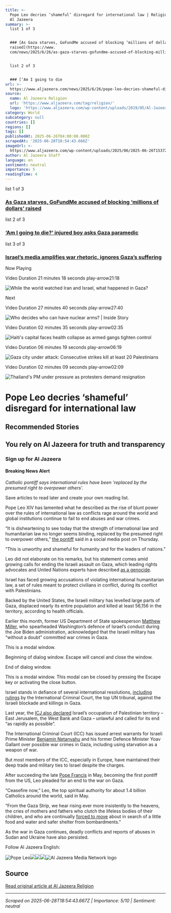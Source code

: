 ```yaml
---
title: >-
  Pope Leo decries ‘shameful’ disregard for international law | Religion News |
  Al Jazeera
summary: >-
  list 1 of 3


  ### [As Gaza starves, GoFundMe accused of blocking ‘millions of dollars’
  raised](https://www.
  com/news/2025/6/26/as-gaza-starves-gofundme-accused-of-blocking-millions-of-dollars-raised)


  list 2 of 3


  ### [‘Am I going to die
url: >-
  https://www.aljazeera.com/news/2025/6/26/pope-leo-decries-shameful-disregard-for-international-law
source:
  name: Al Jazeera Religion
  url: 'https://www.aljazeera.com/tag/religion/'
  logo: 'https://www.aljazeera.com/wp-content/uploads/2019/05/Al-Jazeera-Logo.png'
category: World
subcategory: null
countries: []
regions: []
tags: []
publishedAt: 2025-06-26T04:00:00.000Z
scrapedAt: '2025-06-28T18:54:43.666Z'
imageUrl: >-
  https://www.aljazeera.com/wp-content/uploads/2025/06/2025-06-26T153725Z_35601736_RC2FAFA9BL2I_RTRMADP_3_POPE-HOLYYEAR-AUDIENCE-1750965549.jpg?resize=1920%2C1440
author: Al Jazeera Staff
language: en
sentiment: neutral
importance: 5
readingTime: 4
---
```

list 1 of 3

### [As Gaza starves, GoFundMe accused of blocking ‘millions of dollars’ raised](https://www.aljazeera.com/news/2025/6/26/as-gaza-starves-gofundme-accused-of-blocking-millions-of-dollars-raised)

list 2 of 3

### [‘Am I going to die?’ injured boy asks Gaza paramedic](https://www.aljazeera.com/video/newsfeed/2025/6/26/am-i-going-to-die-injured-boy-asks-gaza-paramedic)

list 3 of 3

### [Israel’s media amplifies war rhetoric, ignores Gaza’s suffering](https://www.aljazeera.com/features/2025/6/26/israels-media-amplifies-war-rhetoric-ignores-gazas-suffering)

Now Playing

Video Duration 21 minutes 18 seconds play-arrow21:18

![While the world watched Iran and Israel, what happened in Gaza?](https://cf-images.eu-west-1.prod.boltdns.net/v1/static/665003303001/ed65006c-479e-4517-9523-1f4fa7fff6f9/87950bac-1d7a-4779-952b-1d76d034da4e/426x240/match/image.jpg?resize=730%2C410&quality=80)

Next

Video Duration 27 minutes 40 seconds play-arrow27:40

![Who decides who can have nuclear arms? | Inside Story ](https://cf-images.eu-west-1.prod.boltdns.net/v1/static/665003303001/f04891f7-1816-461a-9f0f-3028c60c95bd/4c03d8e0-8da5-4ce2-85cf-7747675388e5/426x240/match/image.jpg?resize=730%2C410&quality=80)

Video Duration 02 minutes 35 seconds play-arrow02:35

![Haiti's capital faces health collapse as armed gangs tighten control ](https://cf-images.eu-west-1.prod.boltdns.net/v1/static/665003303001/3caed326-07c7-4540-8a4f-ddc85a3c06a8/e8de661e-304a-42ba-bb70-90abc2b310c5/426x240/match/image.jpg?resize=730%2C410&quality=80)

Video Duration 06 minutes 19 seconds play-arrow06:19

![Gaza city under attack: Consecutive strikes kill at least 20 Palestinians ](https://cf-images.eu-west-1.prod.boltdns.net/v1/static/665003303001/2409e71a-19c3-4af3-be1a-8aa7fe5962bb/618b9c7b-7b41-4407-a55f-182140b15f0d/426x240/match/image.jpg?resize=730%2C410&quality=80)

Video Duration 02 minutes 09 seconds play-arrow02:09

![Thailand's PM under pressure as protesters demand resignation ](https://cf-images.eu-west-1.prod.boltdns.net/v1/static/665003303001/08e91756-6c00-4f62-9159-9e1c48b4bd81/cb3b0638-779c-4af7-8920-b5726611d4c2/426x240/match/image.jpg?resize=730%2C410&quality=80)

# Pope Leo decries ‘shameful’ disregard for international law

## Recommended Stories

## You rely on Al Jazeera for truth and transparency

### Sign up for Al Jazeera

#### Breaking News Alert

_Catholic pontiff says international rules have been ‘replaced by the presumed right to overpower others’._

Save articles to read later and create your own reading list.

Pope Leo XIV has lamented what he described as the rise of blunt power over the rules of international law as conflicts rage around the world and global institutions continue to fail to end abuses and war crimes.

“It is disheartening to see today that the strength of international law and humanitarian law no longer seems binding, replaced by the presumed right to overpower others,” [the pontiff](https://www.aljazeera.com/news/2025/5/8/who-is-pope-leo-xiv-the-first-us-pontiff) said in a social media post on Thursday.

“This is unworthy and shameful for humanity and for the leaders of nations.”

Leo did not elaborate on his remarks, but his statement comes amid growing calls for ending the Israeli assault on Gaza, which leading rights advocates and United Nations experts have described [as a genocide](https://www.aljazeera.com/news/2024/12/5/amnesty-international-accuses-israel-of-committing-genocide-in-gaza).

Israel has faced growing accusations of violating international humanitarian law, a set of rules meant to protect civilians in conflict, during its conflict with Palestinians.

Backed by the United States, the Israeli military has levelled large parts of Gaza, displaced nearly its entire population and killed at least 56,156 in the territory, according to health officials.

Earlier this month, former US Department of State spokesperson [Matthew Miller](https://www.aljazeera.com/program/newsfeed/2025/6/3/outrage-after-matthew-miller-says-israel-committed-war-crimes-in-gaza), who spearheaded Washington’s defence of Israel’s conduct during the Joe Biden administration, acknowledged that the Israeli military has “without a doubt” committed war crimes in Gaza.

This is a modal window.

Beginning of dialog window. Escape will cancel and close the window.

End of dialog window.

This is a modal window. This modal can be closed by pressing the Escape key or activating the close button.

Israel stands in defiance of several international resolutions, [including rulings](https://www.aljazeera.com/news/2024/1/26/icj-fails-to-order-ceasefire-but-says-israel-must-prevent-genocide-in-gaza) by the International Criminal Court, the top UN tribunal, against the Israeli blockade and killings in Gaza.

Last year, the [ICJ also declared](https://www.aljazeera.com/news/2024/7/19/world-court-says-israels-settlement-policies-breach-international-law) Israel’s occupation of Palestinian territory – East Jerusalem, the West Bank and Gaza – unlawful and called for its end “as rapidly as possible”.

The International Criminal Court (ICC) has issued arrest warrants for Israeli Prime Minister [Benjamin Netanyahu](https://www.aljazeera.com/news/liveblog/2025/6/25/live-israel-iran-truce-holds-us-did-not-destroy-iranian-nuclear-programme) and his former Defence Minister Yoav Gallant over possible war crimes in Gaza, including using starvation as a weapon of war.

But most members of the ICC, especially in Europe, have maintained their deep trade and military ties to Israel despite the charges.

After succeeding the late [Pope Francis](https://www.aljazeera.com/news/2025/4/21/pope-francis-obituary) in May, becoming the first pontiff from the US, Leo pleaded for an end to the war on Gaza.

“Ceasefire now,” Leo, the top spiritual authority for about 1.4 billion Catholics around the world, said in May.

“From the Gaza Strip, we hear rising ever more insistently to the heavens, the cries of mothers and fathers who clutch the lifeless bodies of their children, and who are continually [forced to move](https://www.aljazeera.com/news/2025/4/12/israel-cuts-off-rafah-issues-new-forced-displacement-orders-for-gaza) about in search of a little food and water and safer shelter from bombardments.”

As the war in Gaza continues, deadly conflicts and reports of abuses in Sudan and Ukraine have also persisted.

Follow Al Jazeera English:

![Pope Leo](https://www.aljazeera.com/wp-content/uploads/2025/06/2025-06-26T153725Z_35601736_RC2FAFA9BL2I_RTRMADP_3_POPE-HOLYYEAR-AUDIENCE-1750965549.jpg?resize=770%2C513&quality=80)![](https://cf-images.eu-west-1.prod.boltdns.net/v1/static/665003303001/ed65006c-479e-4517-9523-1f4fa7fff6f9/89454eb8-cb58-4a7a-88f9-8e058b4294e1/1920x1080/match/image.jpg)![](https://www.aljazeera.com/static/media/error-icon.c8fb9e1b.svg)![](https://www.aljazeera.com/static/media/right-mark-icon.3a446adc.svg)![Al Jazeera Media Network logo](https://www.aljazeera.com/static/media/aj-footer-logo.bac952ad.svg)


## Source

[Read original article at Al Jazeera Religion](https://www.aljazeera.com/news/2025/6/26/pope-leo-decries-shameful-disregard-for-international-law)

---

*Scraped on 2025-06-28T18:54:43.667Z | Importance: 5/10 | Sentiment: neutral*